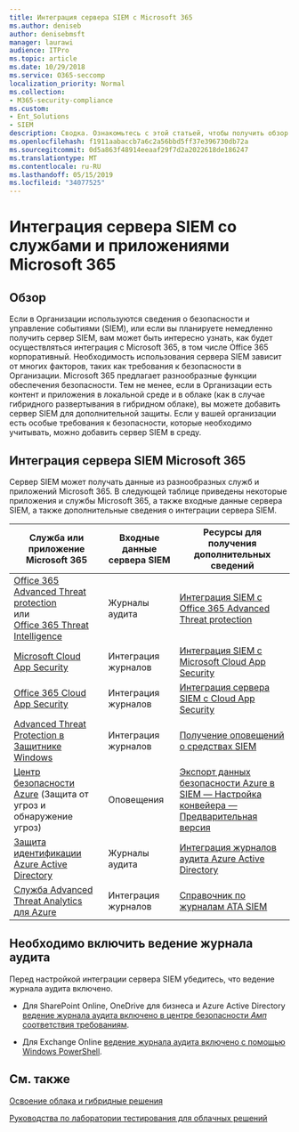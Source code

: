 ```yaml
---
title: Интеграция сервера SIEM с Microsoft 365
ms.author: deniseb
author: denisebmsft
manager: laurawi
audience: ITPro
ms.topic: article
ms.date: 10/29/2018
ms.service: O365-seccomp
localization_priority: Normal
ms.collection:
- M365-security-compliance
ms.custom:
- Ent_Solutions
- SIEM
description: Сводка. Ознакомьтесь с этой статьей, чтобы получить обзор интеграции сервера SIEM с Microsoft 365.
ms.openlocfilehash: f1911aabaccb7a6c2a56bbd5ff37e396730db72a
ms.sourcegitcommit: 0d5a863f48914eeaaf29f7d2a2022618de186247
ms.translationtype: MT
ms.contentlocale: ru-RU
ms.lasthandoff: 05/15/2019
ms.locfileid: "34077525"
---
```

# <a name="siem-server-integration-with-microsoft-365-services-and-applications"></a>Интеграция сервера SIEM со службами и приложениями Microsoft 365

## <a name="overview"></a>Обзор

Если в Организации используются сведения о безопасности и управление событиями (SIEM), или если вы планируете немедленно получить сервер SIEM, вам может быть интересно узнать, как будет осуществляться интеграция с Microsoft 365, в том числе Office 365 корпоративный. Необходимость использования сервера SIEM зависит от многих факторов, таких как требования к безопасности в Организации. Microsoft 365 предлагает разнообразные функции обеспечения безопасности. Тем не менее, если в Организации есть контент и приложения в локальной среде и в облаке (как в случае гибридного развертывания в гибридном облаке), вы можете добавить сервер SIEM для дополнительной защиты. Если у вашей организации есть особые требования к безопасности, которые необходимо учитывать, можно добавить сервер SIEM в среду.

## <a name="siem-server-integration-microsoft-365"></a>Интеграция сервера SIEM Microsoft 365

Сервер SIEM может получать данные из разнообразных служб и приложений Microsoft 365. В следующей таблице приведены некоторые приложения и службы Microsoft 365, а также входные данные сервера SIEM, а также дополнительные сведения о интеграции сервера SIEM. 

| Служба или приложение Microsoft 365 | Входные данные сервера SIEM | Ресурсы для получения дополнительных сведений |
| --- | --- | --- |
| [Office 365 Advanced Threat protection](office-365-atp.md) <br/>   или   <br/>[Office 365 Threat Intelligence](office-365-ti.md) | Журналы аудита | [Интеграция SIEM с Office 365 Advanced Threat protection](siem-integration-with-office-365-ti.md) |
| [Microsoft Cloud App Security](https://docs.microsoft.com/cloud-app-security/what-is-cloud-app-security) | Интеграция журналов | [Интеграция SIEM с Microsoft Cloud App Security](https://docs.microsoft.com/cloud-app-security/siem) |
| [Office 365 Cloud App Security](https://docs.microsoft.com/cloud-app-security/what-is-cloud-app-security) | Интеграция журналов | [Интеграция сервера SIEM с Cloud App Security](https://docs.microsoft.com/cloud-app-security/siem) |
| [Advanced Threat Protection в Защитнике Windows](https://docs.microsoft.com/windows/security/threat-protection/) | Интеграция журналов | [Получение оповещений о средствах SIEM](https://docs.microsoft.com/windows/security/threat-protection/windows-defender-atp/configure-siem-windows-defender-advanced-threat-protection) |
| [Центр безопасности Azure](https://docs.microsoft.com/azure/security-center/security-center-intro) (Защита от угроз и обнаружение угроз) | Оповещения | [Экспорт данных безопасности Azure в SIEM — Настройка конвейера — Предварительная версия](https://docs.microsoft.com/azure/security-center/security-center-export-data-to-siem) |
| [Защита идентификации Azure Active Directory](https://docs.microsoft.com/azure/active-directory/identity-protection/overview) | Журналы аудита | [Интеграция журналов аудита Azure Active Directory](https://docs.microsoft.com/azure/security/security-azure-log-integration-ad) |
| [Служба Advanced Threat Analytics для Azure](https://docs.microsoft.com/azure/security/azure-threat-detection) | Интеграция журналов | [Справочник по журналам ATA SIEM](https://docs.microsoft.com/advanced-threat-analytics/cef-format-sa) |

## <a name="audit-logging-must-be-turned-on"></a>Необходимо включить ведение журнала аудита

Перед настройкой интеграции сервера SIEM убедитесь, что ведение журнала аудита включено. 

- Для SharePoint Online, OneDrive для бизнеса и Azure Active Directory [ведение журнала аудита включено в центре безопасности _Амп_ соответствия требованиям](https://docs.microsoft.com/office365/securitycompliance/turn-audit-log-search-on-or-off).

- Для Exchange Online [ведение журнала аудита включено с помощью Windows PowerShell](https://docs.microsoft.com/office365/securitycompliance/enable-mailbox-auditing).
 
## <a name="see-also"></a>См. также

[Освоение облака и гибридные решения](https://docs.microsoft.com/office365/enterprise/cloud-adoption-and-hybrid-solutions)
  
[Руководства по лаборатории тестирования для облачных решений](https://docs.microsoft.com/office365/enterprise/cloud-adoption-test-lab-guides-tlgs)


